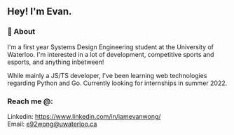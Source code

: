## Hey! I'm Evan.


### 🙌 About 

I'm a first year Systems Design Engineering student at the University of Waterloo. I'm interested in a lot of development, competitive sports and esports, and anything inbetween!

While mainly a JS/TS developer, I've been learning web technologies regarding Python and Go. Currently looking for internships in summer 2022.

### Reach me @:
Linkedin: https://www.linkedin.com/in/iamevanwong/
<br>
Email: e92wong@uwaterloo.ca
